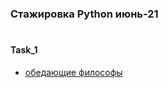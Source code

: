 ### Стажировка Python июнь-21
#

#### Task_1

 - [обедающие философы](task_1/dining_philosophers.py)